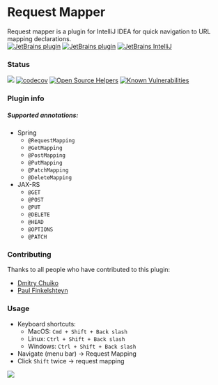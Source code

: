 # Request Mapper
Request mapper is a plugin for IntelliJ IDEA for quick navigation to URL mapping declarations.  
[![JetBrains plugin](https://img.shields.io/jetbrains/plugin/d/9567-request-mapper.svg)](https://plugins.jetbrains.com/plugin/9567-request-mapper)
[![JetBrains plugin](https://img.shields.io/jetbrains/plugin/v/9567-request-mapper.svg?maxAge=2592000)](https://plugins.jetbrains.com/plugin/9567-request-mapper)
[![JetBrains IntelliJ](https://img.shields.io/badge/IntelliJ-14.0%20and%20up-blue.svg)](https://plugins.jetbrains.com/plugin/9567-request-mapper)  
### Status
![](https://travis-ci.org/viartemev/requestmapper.svg?branch=master)
[![codecov](https://codecov.io/gh/viartemev/requestmapper/branch/master/graph/badge.svg)](https://codecov.io/gh/viartemev/requestmapper)
[![Open Source Helpers](https://www.codetriage.com/viartemev/requestmapper/badges/users.svg)](https://www.codetriage.com/viartemev/requestmapper)
[![Known Vulnerabilities](https://snyk.io/test/github/viartemev/requestmapper/badge.svg?targetFile=build.gradle)](https://snyk.io/test/github/viartemev/requestmapper?targetFile=build.gradle)
### Plugin info
##### Supported annotations:
+ Spring
    - ```@RequestMapping```
    - ```@GetMapping```
    - ```@PostMapping```
    - ```@PutMapping```
    - ```@PatchMapping```
    - ```@DeleteMapping```
+ JAX-RS
    - ```@GET```
    - ```@POST```
    - ```@PUT```
    - ```@DELETE```
    - ```@HEAD```
    - ```@OPTIONS```
    - ```@PATCH```

### Contributing
Thanks to all people who have contributed to this plugin:
+ [Dmitry Chuiko](https://github.com/dchuiko)
+ [Paul Finkelshteyn](https://github.com/asm0dey)

### Usage
- Keyboard shortcuts: 
    - MacOS: ```Cmd + Shift + Back slash```
    - Linux: ```Ctrl + Shift + Back slash```
    - Windows: ```Ctrl + Shift + Back slash```
- Navigate (menu bar) -> Request Mapping
- Click ```Shift``` twice -> request mapping

![](art/requestmapper.gif)
